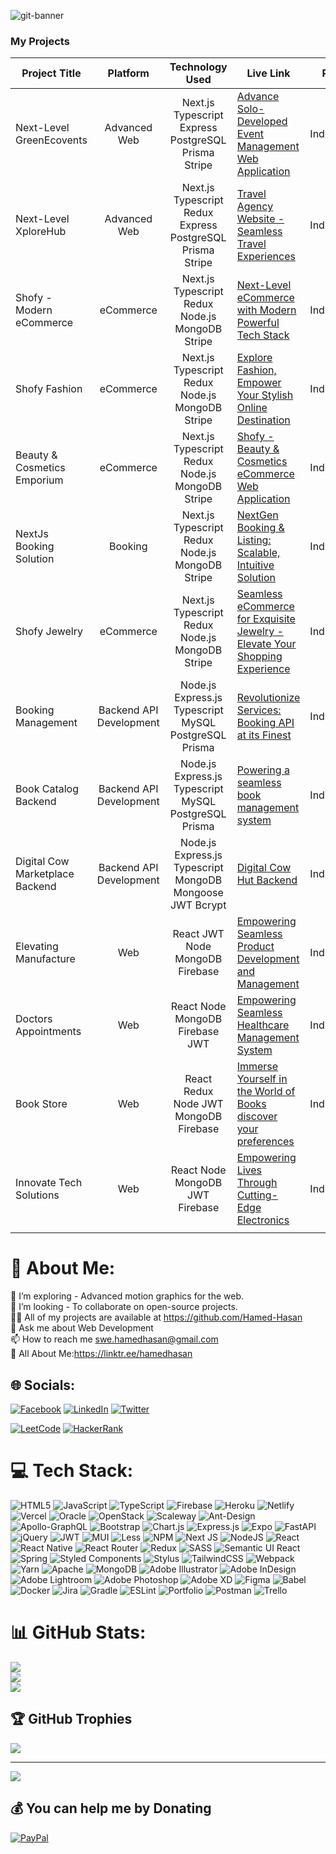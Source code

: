 ![git-banner](https://user-images.githubusercontent.com/71956267/196237899-e155d688-0162-4d91-aecb-4d9c48f1bea5.jpg)

### My Projects
| Project Title  | Platform  | Technology Used  | Live Link  | Role  | 
| ------------ | :------------: | :------------: | ------------ | ------------ |
| Next-Level GreenEcovents  | Advanced Web | Next.js Typescript Express PostgreSQL Prisma Stripe |  [Advance Solo-Developed Event Management Web Application](https://green-ecovents.vercel.app "Next-Level Recommendation System")   | Individual  |
| Next-Level XploreHub | Advanced Web  | Next.js Typescript Redux Express PostgreSQL Prisma Stripe  | [Travel Agency Website - Seamless Travel Experiences](https://xplore-frontend-six.vercel.app "Advanced XploreHub Recommendation System")  | Individual  |
| Shofy - Modern eCommerce  | eCommerce | Next.js Typescript Redux Node.js MongoDB Stripe |  [Next-Level eCommerce with Modern Powerful Tech Stack](https://shofy-front-end.vercel.app "eCommerce Recommendation System")   | Individual  |
| Shofy Fashion  | eCommerce  | Next.js Typescript Redux Node.js MongoDB Stripe  | [Explore Fashion, Empower Your Stylish Online Destination](https://shofy-fashion-ecommerce-client.vercel.app "Advanced eCommerce Recommendation System")  | Individual  |
|  Beauty & Cosmetics Emporium  | eCommerce  | Next.js Typescript Redux Node.js MongoDB Stripe | [Shofy - Beauty & Cosmetics eCommerce Web Application](https://shofy-beauty-cosmetics-ecommerce.vercel.app "Advanced eCommerce Recommendation System")  | Individual  |
|  NextJs Booking Solution  | Booking | Next.js Typescript Redux Node.js MongoDB Stripe | [NextGen Booking & Listing: Scalable, Intuitive Solution](https://online-booking-management.vercel.app "Advanced Booking Recommendation System")  | Individual  |
| Shofy Jewelry  | eCommerce | Next.js Typescript Redux Node.js MongoDB Stripe | [Seamless eCommerce for Exquisite Jewelry - Elevate Your Shopping Experience](https://shofy-jewelry-ecommerce.vercel.app "Advanced eCommerce Recommendation System")   | Individual |
| Booking Management  | Backend API Development | Node.js Express.js Typescript MySQL PostgreSQL Prisma | [Revolutionize Services: Booking API at its Finest](https://github.com/Hamed-Hasan/Full-Stack-Booking-Management-API.git "Revolutionizing API Services") | Individual  | 
| Book Catalog Backend  | Backend API Development | Node.js Express.js Typescript MySQL PostgreSQL Prisma | [Powering a seamless book management system](https://github.com/Hamed-Hasan/backend-book-catelog "Book Catalog Backend") | Individual  | 
| Digital Cow Marketplace Backend  | Backend API Development  |  Node.js Express.js Typescript MongoDB Mongoose JWT Bcrypt | [Digital Cow Hut Backend](https://github.com/Hamed-Hasan/Digital-Cow-Hut-Backend "Digital Cow Hut Backend")  | Individual  |
| Elevating Manufacture | Web  |  React JWT Node MongoDB Firebase | [Empowering Seamless Product Development and Management](https://manufacture-development.web.app "Empowering Seamless Product Development and Management")  | Individual  |
| Doctors Appointments  | Web  |  React Node MongoDB Firebase JWT | [Empowering Seamless Healthcare Management System](https://doctors-appointments.netlify.app "Empowering Seamless Healthcare Management System")  | Individual  |
| Book Store | Web  |  React Redux Node JWT MongoDB Firebase | [Immerse Yourself in the World of Books discover your preferences](https://book-store-a1918.web.app "Immerse Yourself in the World of Books discover your preferences")  | Individual  |
| Innovate Tech Solutions  |  Web | React Node MongoDB JWT Firebase  | [Empowering Lives Through Cutting-Edge Electronics](https://electronics-zone.web.app)  | Individual  |
|   |   |   |   |   |



# 💫 About Me:
🌱 I’m exploring - Advanced motion graphics for the web.<br>👯 I’m looking - To collaborate on open-source projects.<br>👨‍💻 All of my projects are available at https://github.com/Hamed-Hasan<br>💬 Ask me about Web Development<br>📫 How to reach me swe.hamedhasan@gmail.com<br>📄 All About Me:https://linktr.ee/hamedhasan


## 🌐 Socials:
[![Facebook](https://img.shields.io/badge/Facebook-%231877F2.svg?logo=Facebook&logoColor=white)](https://facebook.com/https://www.facebook.com/hamed.y.hasan0) [![LinkedIn](https://img.shields.io/badge/LinkedIn-%230077B5.svg?logo=linkedin&logoColor=white)](https://linkedin.com/in/https://www.linkedin.com/in/hamed-hasan/) [![Twitter](https://img.shields.io/badge/Twitter-%231DA1F2.svg?logo=Twitter&logoColor=white)](https://twitter.com/https://twitter.com/HamedHasan75) 

[![LeetCode](https://user-images.githubusercontent.com/36547915/97088991-45da5d00-1652-11eb-900f-80d106540f4f.png)](https://leetcode.com/Hamed-Hasan) [![HackerRank](https://user-images.githubusercontent.com/36547915/97088991-45da5d00-1652-11eb-900f-80d106540f4f.png)](https://www.hackerrank.com/hamedhasan/)



# 💻 Tech Stack:
![HTML5](https://img.shields.io/badge/html5-%23E34F26.svg?style=plastic&logo=html5&logoColor=white) ![JavaScript](https://img.shields.io/badge/javascript-%23323330.svg?style=plastic&logo=javascript&logoColor=%23F7DF1E) ![TypeScript](https://img.shields.io/badge/typescript-%23007ACC.svg?style=plastic&logo=typescript&logoColor=white) ![Firebase](https://img.shields.io/badge/firebase-%23039BE5.svg?style=plastic&logo=firebase) ![Heroku](https://img.shields.io/badge/heroku-%23430098.svg?style=plastic&logo=heroku&logoColor=white) ![Netlify](https://img.shields.io/badge/netlify-%23000000.svg?style=plastic&logo=netlify&logoColor=#00C7B7) ![Vercel](https://img.shields.io/badge/vercel-%23000000.svg?style=plastic&logo=vercel&logoColor=white) ![Oracle](https://img.shields.io/badge/Oracle-F80000?style=plastic&logo=oracle&logoColor=white) ![OpenStack](https://img.shields.io/badge/Openstack-%23f01742.svg?style=plastic&logo=openstack&logoColor=white) ![Scaleway](https://img.shields.io/badge/SCALEWAY-%234f0599.svg?style=plastic&logo=scaleway&logoColor=white) ![Ant-Design](https://img.shields.io/badge/-AntDesign-%230170FE?style=plastic&logo=ant-design&logoColor=white) ![Apollo-GraphQL](https://img.shields.io/badge/-ApolloGraphQL-311C87?style=plastic&logo=apollo-graphql) ![Bootstrap](https://img.shields.io/badge/bootstrap-%23563D7C.svg?style=plastic&logo=bootstrap&logoColor=white) ![Chart.js](https://img.shields.io/badge/chart.js-F5788D.svg?style=plastic&logo=chart.js&logoColor=white) ![Express.js](https://img.shields.io/badge/express.js-%23404d59.svg?style=plastic&logo=express&logoColor=%2361DAFB) ![Expo](https://img.shields.io/badge/expo-1C1E24?style=plastic&logo=expo&logoColor=#D04A37) ![FastAPI](https://img.shields.io/badge/FastAPI-005571?style=plastic&logo=fastapi) ![jQuery](https://img.shields.io/badge/jquery-%230769AD.svg?style=plastic&logo=jquery&logoColor=white) ![JWT](https://img.shields.io/badge/JWT-black?style=plastic&logo=JSON%20web%20tokens) ![MUI](https://img.shields.io/badge/MUI-%230081CB.svg?style=plastic&logo=material-ui&logoColor=white) ![Less](https://img.shields.io/badge/less-2B4C80?style=plastic&logo=less&logoColor=white) ![NPM](https://img.shields.io/badge/NPM-%23000000.svg?style=plastic&logo=npm&logoColor=white) ![Next JS](https://img.shields.io/badge/Next-black?style=plastic&logo=next.js&logoColor=white) ![NodeJS](https://img.shields.io/badge/node.js-6DA55F?style=plastic&logo=node.js&logoColor=white) ![React](https://img.shields.io/badge/react-%2320232a.svg?style=plastic&logo=react&logoColor=%2361DAFB) ![React Native](https://img.shields.io/badge/react_native-%2320232a.svg?style=plastic&logo=react&logoColor=%2361DAFB) ![React Router](https://img.shields.io/badge/React_Router-CA4245?style=plastic&logo=react-router&logoColor=white) ![Redux](https://img.shields.io/badge/redux-%23593d88.svg?style=plastic&logo=redux&logoColor=white) ![SASS](https://img.shields.io/badge/SASS-hotpink.svg?style=plastic&logo=SASS&logoColor=white) ![Semantic UI React](https://img.shields.io/badge/Semantic%20UI%20React-%2335BDB2.svg?style=plastic&logo=SemanticUIReact&logoColor=white) ![Spring](https://img.shields.io/badge/spring-%236DB33F.svg?style=plastic&logo=spring&logoColor=white) ![Styled Components](https://img.shields.io/badge/styled--components-DB7093?style=plastic&logo=styled-components&logoColor=white) ![Stylus](https://img.shields.io/badge/stylus-%23ff6347.svg?style=plastic&logo=stylus&logoColor=white) ![TailwindCSS](https://img.shields.io/badge/tailwindcss-%2338B2AC.svg?style=plastic&logo=tailwind-css&logoColor=white) ![Webpack](https://img.shields.io/badge/webpack-%238DD6F9.svg?style=plastic&logo=webpack&logoColor=black) ![Yarn](https://img.shields.io/badge/yarn-%232C8EBB.svg?style=plastic&logo=yarn&logoColor=white) ![Apache](https://img.shields.io/badge/apache-%23D42029.svg?style=plastic&logo=apache&logoColor=white) ![MongoDB](https://img.shields.io/badge/MongoDB-%234ea94b.svg?style=plastic&logo=mongodb&logoColor=white) ![Adobe Illustrator](https://img.shields.io/badge/adobeillustrator-%23FF9A00.svg?style=plastic&logo=adobeillustrator&logoColor=white) ![Adobe InDesign](https://img.shields.io/badge/Adobe%20InDesign-49021F?style=plastic&logo=adobeindesign&logoColor=white) ![Adobe Lightroom](https://img.shields.io/badge/Adobe%20Lightroom-31A8FF.svg?style=plastic&logo=Adobe%20Lightroom&logoColor=white) ![Adobe Photoshop](https://img.shields.io/badge/adobephotoshop-%2331A8FF.svg?style=plastic&logo=adobephotoshop&logoColor=white) ![Adobe XD](https://img.shields.io/badge/Adobe%20XD-470137?style=plastic&logo=Adobe%20XD&logoColor=#FF61F6) 	![Figma](https://img.shields.io/badge/figma-%23F24E1E.svg?style=plastic&logo=figma&logoColor=white) ![Babel](https://img.shields.io/badge/Babel-F9DC3e?style=plastic&logo=babel&logoColor=black) ![Docker](https://img.shields.io/badge/docker-%230db7ed.svg?style=plastic&logo=docker&logoColor=white) ![Jira](https://img.shields.io/badge/jira-%230A0FFF.svg?style=plastic&logo=jira&logoColor=white) ![Gradle](https://img.shields.io/badge/Gradle-02303A.svg?style=plastic&logo=Gradle&logoColor=white) ![ESLint](https://img.shields.io/badge/ESLint-4B3263?style=plastic&logo=eslint&logoColor=white) ![Portfolio](https://img.shields.io/badge/Portfolio-%23000000.svg?style=plastic&logo=firefox&logoColor=#FF7139) ![Postman](https://img.shields.io/badge/Postman-FF6C37?style=plastic&logo=postman&logoColor=white) ![Trello](https://img.shields.io/badge/Trello-%23026AA7.svg?style=plastic&logo=Trello&logoColor=white)
# 📊 GitHub Stats:
![](https://github-readme-stats.vercel.app/api?username=Hamed-Hasan&theme=radical&hide_border=false&include_all_commits=false&count_private=false)<br/>
![](https://github-readme-streak-stats.herokuapp.com/?user=Hamed-Hasan&theme=radical&hide_border=false)<br/>
![](https://github-readme-stats.vercel.app/api/top-langs/?username=Hamed-Hasan&theme=radical&hide_border=false&include_all_commits=false&count_private=false&layout=compact)

## 🏆 GitHub Trophies
![](https://github-profile-trophy.vercel.app/?username=Hamed-Hasan&theme=radical&no-frame=false&no-bg=false&margin-w=4)

---
[![](https://visitcount.itsvg.in/api?id=Hamed-Hasan&icon=5&color=0)](https://visitcount.itsvg.in)

  ## 💰 You can help me by Donating
  [![PayPal](https://img.shields.io/badge/PayPal-00457C?style=for-the-badge&logo=paypal&logoColor=white)](https://paypal.me/hamedhasan422421@gmail.com) 

  <!-- Proudly created with GPRM ( https://gprm.itsvg.in ) -->
  
